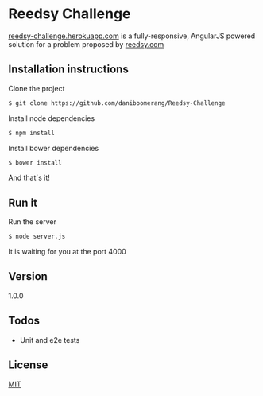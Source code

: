 # Reedsy Challenge

[reedsy-challenge.herokuapp.com] is a fully-responsive, AngularJS powered solution for a problem proposed by [reedsy.com]

## Installation instructions

Clone the project
```sh
$ git clone https://github.com/daniboomerang/Reedsy-Challenge
```
Install node dependencies
```sh
$ npm install
```
Install bower dependencies
```sh
$ bower install
```
And that´s it!

## Run it

Run the server
```sh
$ node server.js
```
It is waiting for you at the port 4000

## Version
1.0.0

## Todos

 - Unit and e2e tests

License
-------

[MIT]

   [reedsy-challenge.herokuapp.com]: <https://reedsy-challenge.herokuapp.com/>
   [reedsy.com]: <https://reedsy.com/>
   [git-repo-url]: <https://github.com/daniboomerang/Reedsy-Challenge>
   [node.js]: <http://nodejs.org>
   [express]: <http://expressjs.com>
   [angularJS]: <http://angularjs.org>
   [MIT]: <https://github.com/daniboomerang/Reedsy-Challenge/blob/master/LICENSE>


